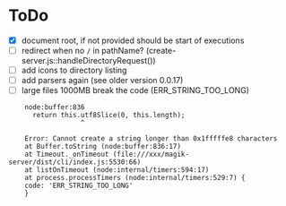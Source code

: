 # ToDo

- [x] document root, if not provided should be start of executions
- [ ] redirect when no `/` in pathName? (create-server.js::handleDirectoryRequest())
- [ ] add icons to directory listing
- [ ] add parsers again (see older version 0.0.17)
- [ ] large files 1000MB break the code (ERR_STRING_TOO_LONG)
```shell
    node:buffer:836
      return this.utf8Slice(0, this.length);
                  ^

    Error: Cannot create a string longer than 0x1fffffe8 characters
    at Buffer.toString (node:buffer:836:17)
    at Timeout._onTimeout (file:///xxx/magik-server/dist/cli/index.js:5530:66)
    at listOnTimeout (node:internal/timers:594:17)
    at process.processTimers (node:internal/timers:529:7) {
    code: 'ERR_STRING_TOO_LONG'
    }
```
